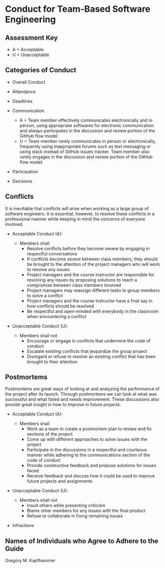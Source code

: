 # Conduct for Team-Based Software Engineering

## Assessment Key

* A = Acceptable
* U = Unacceptable

## Categories of Conduct

* Overall Conduct
* Attendance
* Deadlines
* Communication

  * A = Team member effectively communicates electronically and in person, using
    appropriate softwares for electronic communication and always participates in
    the discussion and review portion of the GitHub flow model.
  * U = Team member rarely communicates in person or electronically, frequently
    using inappropriate forums such as text messaging or using slack instead of
    GitHub issues tracker. Team member also rarely engages in the discussion and
    review portion of the GitHub flow model.

* Participation
* Decisions

## Conflicts

It is inevitable that conflicts will arise when working as a large group of
software engineers. It is essential, however, to resolve these conflicts in a
professional manner while keeping in mind the concerns of everyone involved.

* Acceptable Conduct (A):
  * Members shall
    * Resolve conflicts before they become severe by engaging in respectful
    conversations
    * If conflicts become severe between class members, they should be brought
    to the attention of the project managers who will work to resolve any issues
    * Project managers and the course instructor are responsible for resolving any
    issues by proposing solutions to reach a compromise between
    class members involved
    * Project managers may reassign different tasks to group members to solve a
    conflict
    * Project managers and the course instructor have a final say in how conflicts
    should be resolved
    * Be respectful and open-minded with everybody in the classroom when
    encountering a conflict

* Unacceptable Conduct (U):
  * Members shall not
    * Encourage or engage in conflicts that undermine the code
    of conduct
    * Escalate existing conflicts that jeopardize the group project
    * Disregard or refuse to resolve an existing conflict
    that has been brought to their attention

## Postmortems

Postmortems are great ways of looking at and analyzing the performance of the
project after its launch. Through postmortems we can look at what was successful
and what failed and needs improvement. These discussions also provide great
insight in how to improve in future projects.

* Acceptable Conduct (A):
  * Members shall
    * Work as a team to create a postmortem plan to review and fix sections of
    the project
    * Come up with different approaches to solve issues with the project
    * Participate in the discussions in a respectful and courteous manner
    while adhering to the communications section of the code of conduct
    * Provide constructive feedback and propose solutions for issues faced
    * Receive feedback and discuss how it could be used to improve
    future projects and assignments

* Unacceptable Conduct (U):
  * Members shall not
    * Insult others while presenting criticism
    * Blame other members for any issues with the final product
    * Refuse to collaborate in fixing remaining issues

* Infractions

## Names of Individuals who Agree to Adhere to the Guide

Gregory M. Kapfhammer
